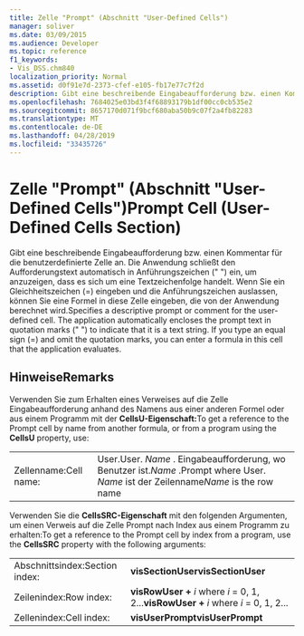 ```yaml
---
title: Zelle "Prompt" (Abschnitt "User-Defined Cells")
manager: soliver
ms.date: 03/09/2015
ms.audience: Developer
ms.topic: reference
f1_keywords:
- Vis_DSS.chm840
localization_priority: Normal
ms.assetid: d0f91e7d-2373-cfef-e105-fb17e77c7f2d
description: Gibt eine beschreibende Eingabeaufforderung bzw. einen Kommentar für die benutzerdefinierte Zelle an. Die Anwendung schließt den Eingabeaufforderungstext automatisch in Anführungszeichen (), um anzugeben, dass es sich um eine Textzeichenfolge handelt. Wenn Sie ein Gleichheitszeichen (=) eingeben und die Anführungszeichen weglassen, können Sie eine Formel in diese Zelle eingeben, die von der Anwendung ausgewertet wird.
ms.openlocfilehash: 7684025e03bd3f4f68893179b1df00cc0cb535e2
ms.sourcegitcommit: 8657170d071f9bcf680aba50b9c07f2a4fb82283
ms.translationtype: MT
ms.contentlocale: de-DE
ms.lasthandoff: 04/28/2019
ms.locfileid: "33435726"
---
```

# <a name="prompt-cell-user-defined-cells-section"></a><span data-ttu-id="e7bf3-105">Zelle "Prompt" (Abschnitt "User-Defined Cells")</span><span class="sxs-lookup"><span data-stu-id="e7bf3-105">Prompt Cell (User-Defined Cells Section)</span></span>

<span data-ttu-id="e7bf3-p102">Gibt eine beschreibende Eingabeaufforderung bzw. einen Kommentar für die benutzerdefinierte Zelle an. Die Anwendung schließt den Aufforderungstext automatisch in Anführungszeichen (" ") ein, um anzuzeigen, dass es sich um eine Textzeichenfolge handelt. Wenn Sie ein Gleichheitszeichen (=) eingeben und die Anführungszeichen auslassen, können Sie eine Formel in diese Zelle eingeben, die von der Anwendung berechnet wird.</span><span class="sxs-lookup"><span data-stu-id="e7bf3-p102">Specifies a descriptive prompt or comment for the user-defined cell. The application automatically encloses the prompt text in quotation marks (" ") to indicate that it is a text string. If you type an equal sign (=) and omit the quotation marks, you can enter a formula in this cell that the application evaluates.</span></span>
  
## <a name="remarks"></a><span data-ttu-id="e7bf3-109">Hinweise</span><span class="sxs-lookup"><span data-stu-id="e7bf3-109">Remarks</span></span>

<span data-ttu-id="e7bf3-110">Verwenden Sie zum Erhalten eines Verweises auf die Zelle Eingabeaufforderung anhand des Namens aus einer anderen Formel oder aus einem Programm mit der **CellsU-Eigenschaft:**</span><span class="sxs-lookup"><span data-stu-id="e7bf3-110">To get a reference to the Prompt cell by name from another formula, or from a program using the **CellsU** property, use:</span></span> 
  
|||
|:-----|:-----|
| <span data-ttu-id="e7bf3-111">Zellenname:</span><span class="sxs-lookup"><span data-stu-id="e7bf3-111">Cell name:</span></span>  <br/> | <span data-ttu-id="e7bf3-112">User.</span><span class="sxs-lookup"><span data-stu-id="e7bf3-112">User.</span></span>  <span data-ttu-id="e7bf3-113">*Name*  . Eingabeaufforderung, wo Benutzer ist.</span><span class="sxs-lookup"><span data-stu-id="e7bf3-113">*Name*  .Prompt            where User.</span></span>  <span data-ttu-id="e7bf3-114">*Name*  ist der Zeilenname</span><span class="sxs-lookup"><span data-stu-id="e7bf3-114">*Name*  is the row name</span></span>  <br/> |
   
<span data-ttu-id="e7bf3-115">Verwenden Sie die **CellsSRC-Eigenschaft** mit den folgenden Argumenten, um einen Verweis auf die Zelle Prompt nach Index aus einem Programm zu erhalten:</span><span class="sxs-lookup"><span data-stu-id="e7bf3-115">To get a reference to the Prompt cell by index from a program, use the **CellsSRC** property with the following arguments:</span></span> 
  
|||
|:-----|:-----|
| <span data-ttu-id="e7bf3-116">Abschnittsindex:</span><span class="sxs-lookup"><span data-stu-id="e7bf3-116">Section index:</span></span>  <br/> |<span data-ttu-id="e7bf3-117">**visSectionUser**</span><span class="sxs-lookup"><span data-stu-id="e7bf3-117">**visSectionUser**</span></span> <br/> |
| <span data-ttu-id="e7bf3-118">Zeilenindex:</span><span class="sxs-lookup"><span data-stu-id="e7bf3-118">Row index:</span></span>  <br/> |<span data-ttu-id="e7bf3-119">**visRowUser +** *i*            where  *i*  = 0, 1, 2...</span><span class="sxs-lookup"><span data-stu-id="e7bf3-119">**visRowUser +** *i*            where  *i*  = 0, 1, 2...</span></span>  <br/> |
| <span data-ttu-id="e7bf3-120">Zellenindex:</span><span class="sxs-lookup"><span data-stu-id="e7bf3-120">Cell index:</span></span>  <br/> |<span data-ttu-id="e7bf3-121">**visUserPrompt**</span><span class="sxs-lookup"><span data-stu-id="e7bf3-121">**visUserPrompt**</span></span> <br/> |
   

